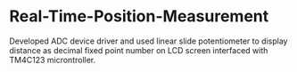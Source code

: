 # Real-Time-Position-Measurement

Developed ADC device driver and used linear slide potentiometer to display distance as decimal fixed point number on LCD screen interfaced with TM4C123 microntroller.
